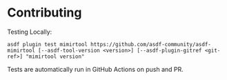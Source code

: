 # Contributing

Testing Locally:

```shell
asdf plugin test mimirtool https://github.com/asdf-community/asdf-mimirtool [--asdf-tool-version <version>] [--asdf-plugin-gitref <git-ref>] "mimirtool version"
```

Tests are automatically run in GitHub Actions on push and PR.
